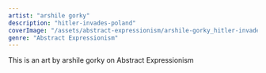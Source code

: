 ```yaml
---
artist: "arshile gorky"
description: "hitler-invades-poland"
coverImage: "/assets/abstract-expressionism/arshile-gorky_hitler-invades-poland.jpg"
genre: "Abstract Expressionism"
---
```

This is an art by arshile gorky on Abstract Expressionism

